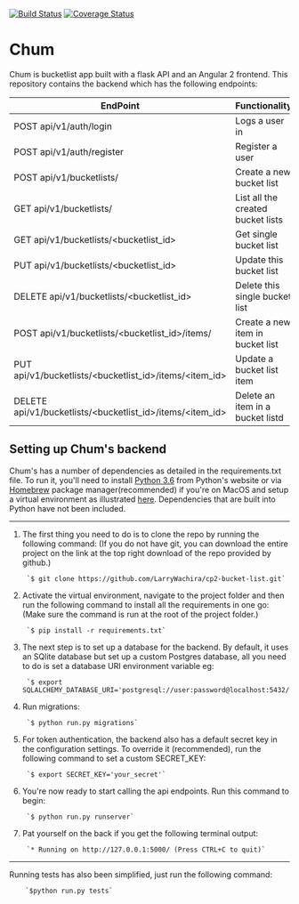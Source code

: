 [![Build Status](https://travis-ci.org/LarryWachira/cp2-bucket-list.svg?branch=master)](https://travis-ci.org/LarryWachira/cp2-bucket-list)
[![Coverage Status](https://coveralls.io/repos/github/LarryWachira/cp2-bucket-list/badge.svg?branch=master)](https://coveralls.io/github/LarryWachira/cp2-bucket-list?branch=master)

# Chum
Chum is bucketlist app built with a flask API and an Angular 2 frontend. This repository contains the backend which has the following endpoints:

| EndPoint | Functionality 
|----------|---------------
| POST api/v1/auth/login | Logs a user in
| POST api/v1/auth/register | Register a user
| POST api/v1/bucketlists/ | Create a new bucket list
| GET api/v1/bucketlists/ | List all the created bucket lists
| GET api/v1/bucketlists/<bucketlist_id> | Get single bucket list
| PUT api/v1/bucketlists/<bucketlist_id> | Update this bucket list
| DELETE api/v1/bucketlists/<bucketlist_id> | Delete this single bucket list
| POST api/v1/bucketlists/<bucketlist_id>/items/ | Create a new item in bucket list
| PUT api/v1/bucketlists/<bucketlist_id>/items/<item_id> | Update a bucket list item
| DELETE api/v1/bucketlists/<bucketlist_id>/items/<item_id> | Delete an item in a bucket listd

## Setting up Chum's backend

Chum's has a number of dependencies as detailed in the requirements.txt file. To run it, you'll need to install [Python 3.6](http://python.org) from Python's website or via [Homebrew](https://brew.sh/) package manager(recommended) if you're on MacOS and setup a virtual environment as illustrated [here](http://docs.python-guide.org/en/latest/dev/virtualenvs/). Dependencies that are built into Python have not been included.
______

1. The first thing you need to do is to clone the repo by running the following command: (If you do not have git, you can download the entire project on the link at the top right download of the repo provided by github.)


        `$ git clone https://github.com/LarryWachira/cp2-bucket-list.git`

2. Activate the virtual environment, navigate to the project folder and then run the following command to install all the requirements in one go: (Make sure the command is run at the root of the project folder.)


        `$ pip install -r requirements.txt`

3. The next step is to set up a database for the backend. By default, it uses an SQlite database but set up a custom Postgres database, all you need to do is set a database URI environment variable eg:


        `$ export SQLALCHEMY_DATABASE_URI='postgresql://user:password@localhost:5432/db_name'`

4. Run migrations:


        `$ python run.py migrations`

5. For token authentication, the backend also has a default secret key in the configuration settings. To override it (recommended), run the following command to set a custom SECRET_KEY:


        `$ export SECRET_KEY='your_secret'`

6. You're now ready to start calling the api endpoints. Run this command to begin:


        `$ python run.py runserver`

7. Pat yourself on the back if you get the following terminal output:


        `* Running on http://127.0.0.1:5000/ (Press CTRL+C to quit)`

______

Running tests has also been simplified, just run the following command:
   
        `$python run.py tests`
